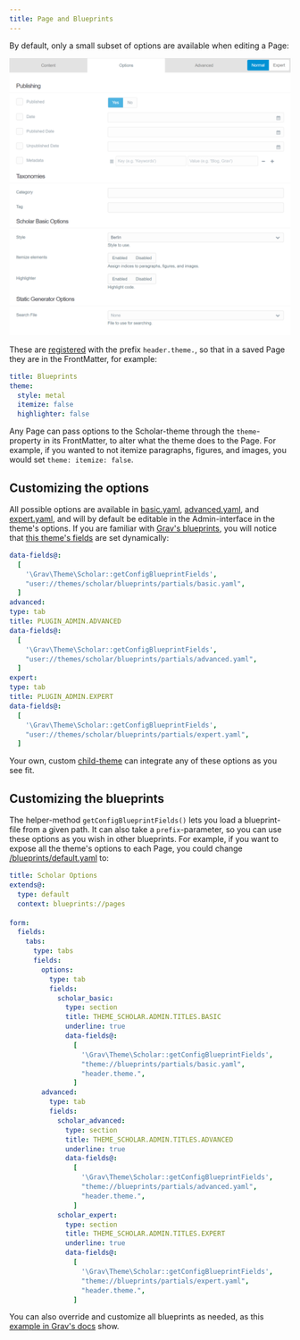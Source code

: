 ```yaml
---
title: Page and Blueprints
---
```


By default, only a small subset of options are available when editing a Page:

![Default Options](default_options.png)

These are [registered](https://github.com/OleVik/grav-theme-scholar/blob/master/blueprints/default.yaml) with the prefix `header.theme.`, so that in a saved Page they are in the FrontMatter, for example:

```yaml
title: Blueprints
theme:
  style: metal
  itemize: false
  highlighter: false
```

Any Page can pass options to the Scholar-theme through the `theme`-property in its FrontMatter, to alter what the theme does to the Page. For example, if you wanted to not itemize paragraphs, figures, and images, you would set `theme: itemize: false`.

## Customizing the options

All possible options are available in [basic.yaml](https://github.com/OleVik/grav-theme-scholar/blob/master/blueprints/partials/basic.yaml), [advanced.yaml](https://github.com/OleVik/grav-theme-scholar/blob/master/blueprints/partials/advanced.yaml), and [expert.yaml](https://github.com/OleVik/grav-theme-scholar/blob/master/blueprints/partials/expert.yaml), and will by default be editable in the Admin-interface in the theme's options. If you are familiar with [Grav's blueprints](https://learn.getgrav.org/16/forms/blueprints), you will notice that [this theme's fields](https://github.com/OleVik/grav-theme-scholar/blob/master/blueprints.yaml) are set dynamically:

```yaml
data-fields@:
  [
    '\Grav\Theme\Scholar::getConfigBlueprintFields',
    "user://themes/scholar/blueprints/partials/basic.yaml",
  ]
advanced:
type: tab
title: PLUGIN_ADMIN.ADVANCED
data-fields@:
  [
    '\Grav\Theme\Scholar::getConfigBlueprintFields',
    "user://themes/scholar/blueprints/partials/advanced.yaml",
  ]
expert:
type: tab
title: PLUGIN_ADMIN.EXPERT
data-fields@:
  [
    '\Grav\Theme\Scholar::getConfigBlueprintFields',
    "user://themes/scholar/blueprints/partials/expert.yaml",
  ]
```

Your own, custom [child-theme](https://learn.getgrav.org/16/themes/customization#theme-inheritance) can integrate any of these options as you see fit.

## Customizing the blueprints

The helper-method `getConfigBlueprintFields()` lets you load a blueprint-file from a given path. It can also take a `prefix`-parameter, so you can use these options as you wish in other blueprints. For example, if you want to expose all the theme's options to each Page, you could change [/blueprints/default.yaml](https://github.com/OleVik/grav-theme-scholar/blob/master/blueprints/default.yaml) to:


```yaml
title: Scholar Options
extends@:
  type: default
  context: blueprints://pages

form:
  fields:
    tabs:
      type: tabs
      fields:
        options:
          type: tab
          fields:
            scholar_basic:
              type: section
              title: THEME_SCHOLAR.ADMIN.TITLES.BASIC
              underline: true
              data-fields@:
                [
                  '\Grav\Theme\Scholar::getConfigBlueprintFields',
                  "theme://blueprints/partials/basic.yaml",
                  "header.theme.",
                ]
        advanced:
          type: tab
          fields:
            scholar_advanced:
              type: section
              title: THEME_SCHOLAR.ADMIN.TITLES.ADVANCED
              underline: true
              data-fields@:
                [
                  '\Grav\Theme\Scholar::getConfigBlueprintFields',
                  "theme://blueprints/partials/advanced.yaml",
                  "header.theme.",
                ]
            scholar_expert:
              type: section
              title: THEME_SCHOLAR.ADMIN.TITLES.EXPERT
              underline: true
              data-fields@:
                [
                  '\Grav\Theme\Scholar::getConfigBlueprintFields',
                  "theme://blueprints/partials/expert.yaml",
                  "header.theme.",
                ]
```

You can also override and customize all blueprints as needed, as this [example in Grav's docs](https://learn.getgrav.org/16/forms/blueprints/example-config-blueprints) show.
